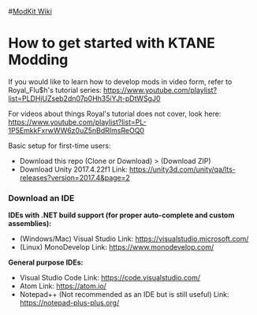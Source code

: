 #[ModKit Wiki](../../wiki)
# How to get started with KTANE Modding

If you would like to learn how to develop mods in video form, refer to Royal_Flu$h's tutorial series:
https://www.youtube.com/playlist?list=PLDHjUZseb2dn07p0Hh35iYJt-pDtWSgJ0

For videos about things Royal's tutorial does not cover, look here:
https://www.youtube.com/playlist?list=PL-1P5EmkkFxrwWW6z0uZ5nBdRImsReOQ0

Basic setup for first-time users:
- Download this repo (Clone or Download) > (Download ZIP)
- Download Unity 2017.4.22f1
  Link: https://unity3d.com/unity/qa/lts-releases?version=2017.4&page=2

### Download an IDE

  **IDEs with .NET build support (for proper auto-complete and custom assemblies):**
  
   - (Windows/Mac) Visual Studio Link: https://visualstudio.microsoft.com/
   - (Linux) MonoDevelop Link: https://www.monodevelop.com/
  
  **General purpose IDEs:**
  - Visual Studio Code Link: https://code.visualstudio.com/
  - Atom Link: https://atom.io/
  - Notepad++ (Not recommended as an IDE but is still useful) Link: https://notepad-plus-plus.org/
